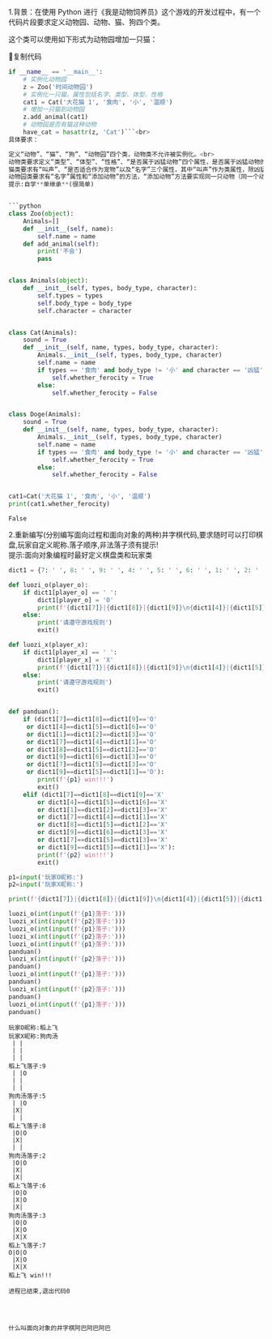  1.背景：在使用 Python 进行《我是动物饲养员》这个游戏的开发过程中，有一个代码片段要求定义动物园、动物、猫、狗四个类。<br>

这个类可以使用如下形式为动物园增加一只猫：<br>

复制代码<br>
```python
if __name__ == '__main__':
    # 实例化动物园
    z = Zoo('时间动物园')
    # 实例化一只猫，属性包括名字、类型、体型、性格
    cat1 = Cat('大花猫 1', '食肉', '小', '温顺')
    # 增加一只猫到动物园
    z.add_animal(cat1)
    # 动物园是否有猫这种动物
    have_cat = hasattr(z, 'Cat')```<br>
具体要求：

定义“动物”、“猫”、“狗”、“动物园”四个类，动物类不允许被实例化。<br>
动物类要求定义“类型”、“体型”、“性格”、“是否属于凶猛动物”四个属性，是否属于凶猛动物的判断标准是：“体型 >= 中等”并且是“食肉类型”同时“性格凶猛”。<br>
猫类要求有“叫声”、“是否适合作为宠物”以及“名字”三个属性，其中“叫声”作为类属性，除凶猛动物外都适合作为宠物，猫类继承自动物类。狗类属性与猫类相同，继承自动物类。<br>
动物园类要求有“名字”属性和“添加动物”的方法，“添加动物”方法要实现同一只动物（同一个动物实例）不能被重复添加的功能。<br>
提示:自学**单继承**(很简单)


​```python
class Zoo(object):
    Animals=[]
    def __init__(self, name):
        self.name = name
    def add_animal(self):
        print('不会')
        pass


class Animals(object):
    def __init__(self, types, body_type, character):
        self.types = types
        self.body_type = body_type
        self.character = character


class Cat(Animals):
    sound = True
    def __init__(self, name, types, body_type, character):
        Animals.__init__(self, types, body_type, character)
        self.name = name
        if types == '食肉' and body_type != '小' and character == '凶猛':
            self.whether_ferocity = True
        else:
            self.whether_ferocity = False


class Doge(Animals):
    sound = True
    def __init__(self, name, types, body_type, character):
        Animals.__init__(self, types, body_type, character)
        self.name = name
        if types == '食肉' and body_type != '小' and character == '凶猛':
            self.whether_ferocity = True
        else:
            self.whether_ferocity = False


cat1=Cat('大花猫 1', '食肉', '小', '温顺')
print(cat1.whether_ferocity)

```

    False


2.重新编写(分别编写面向过程和面向对象的两种)井字棋代码,要求随时可以打印棋盘,玩家自定义昵称.落子顺序,非法落子须有提示!<br>
提示:面向对象编程时最好定义棋盘类和玩家类


```python
dict1 = {7: ' ', 8: ' ', 9: ' ', 4: ' ', 5: ' ', 6: ' ', 1: ' ', 2: ' ', 3: ' '}

def luozi_o(player_o):
    if dict1[player_o] == ' ':
        dict1[player_o] = 'O'
        print(f'{dict1[7]}|{dict1[8]}|{dict1[9]}\n{dict1[4]}|{dict1[5]}|{dict1[6]}\n{dict1[1]}|{dict1[2]}|{dict1[3]}')
    else:
        print('请遵守游戏规则')
        exit()

def luozi_x(player_x):
    if dict1[player_x] == ' ':
        dict1[player_x] = 'X'
        print(f'{dict1[7]}|{dict1[8]}|{dict1[9]}\n{dict1[4]}|{dict1[5]}|{dict1[6]}\n{dict1[1]}|{dict1[2]}|{dict1[3]}')
    else:
        print('请遵守游戏规则')
        exit()


def panduan():
    if (dict1[7]==dict1[8]==dict1[9]=='O'
     or dict1[4]==dict1[5]==dict1[6]=='O'
     or dict1[1]==dict1[2]==dict1[3]=='O'
     or dict1[7]==dict1[4]==dict1[1]=='O'
     or dict1[8]==dict1[5]==dict1[2]=='O'
     or dict1[9]==dict1[6]==dict1[3]=='O'
     or dict1[7]==dict1[5]==dict1[3]=='O'
     or dict1[9]==dict1[5]==dict1[1]=='O'):
        print(f'{p1} win!!!')
        exit()
    elif (dict1[7]==dict1[8]==dict1[9]=='X'
        or dict1[4]==dict1[5]==dict1[6]=='X'
        or dict1[1]==dict1[2]==dict1[3]=='X'
        or dict1[7]==dict1[4]==dict1[1]=='X'
        or dict1[8]==dict1[5]==dict1[2]=='X'
        or dict1[9]==dict1[6]==dict1[3]=='X'
        or dict1[7]==dict1[5]==dict1[3]=='X'
        or dict1[9]==dict1[5]==dict1[1]=='X'):
        print(f'{p2} win!!!')
        exit()

p1=input('玩家O昵称:')
p2=input('玩家X昵称:')

print(f'{dict1[7]}|{dict1[8]}|{dict1[9]}\n{dict1[4]}|{dict1[5]}|{dict1[6]}\n{dict1[1]}|{dict1[2]}|{dict1[3]}')

luozi_o(int(input(f'{p1}落子:')))
luozi_x(int(input(f'{p2}落子:')))
luozi_o(int(input(f'{p1}落子:')))
luozi_x(int(input(f'{p2}落子:')))
luozi_o(int(input(f'{p1}落子:')))
panduan()
luozi_x(int(input(f'{p2}落子:')))
panduan()
luozi_o(int(input(f'{p1}落子:')))
panduan()
luozi_x(int(input(f'{p2}落子:')))
panduan()
luozi_o(int(input(f'{p1}落子:')))
panduan()


```

    玩家O昵称:稻上飞
    玩家X昵称:狗肉汤
     | | 
     | | 
     | | 
    稻上飞落子:9
     | |O
     | | 
     | | 
    狗肉汤落子:5
     | |O
     |X| 
     | | 
    稻上飞落子:8
     |O|O
     |X| 
     | | 
    狗肉汤落子:2
     |O|O
     |X| 
     |X| 
    稻上飞落子:6
     |O|O
     |X|O
     |X| 
    狗肉汤落子:3
     |O|O
     |X|O
     |X|X
    稻上飞落子:7
    O|O|O
     |X|O
     |X|X
    稻上飞 win!!!
    
    进程已结束,退出代码0
    



    什么叫面向对象的井字棋阿巴阿巴阿巴






